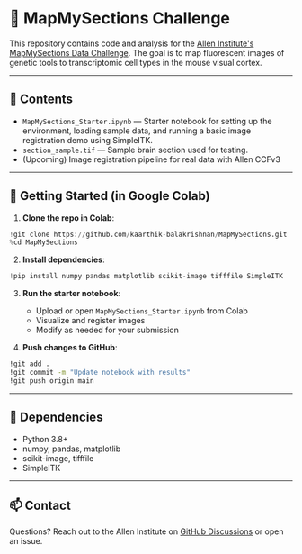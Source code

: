 # 🧠 MapMySections Challenge

This repository contains code and analysis for the [Allen Institute's MapMySections Data Challenge](https://alleninstitute.github.io/MapMySections/). The goal is to map fluorescent images of genetic tools to transcriptomic cell types in the mouse visual cortex.

---

## 📁 Contents

- `MapMySections_Starter.ipynb` — Starter notebook for setting up the environment, loading sample data, and running a basic image registration demo using SimpleITK.
- `section_sample.tif` — Sample brain section used for testing.
- (Upcoming) Image registration pipeline for real data with Allen CCFv3

---

## 🚀 Getting Started (in Google Colab)

1. **Clone the repo in Colab**:
```python
!git clone https://github.com/kaarthik-balakrishnan/MapMySections.git
%cd MapMySections
```

2. **Install dependencies**:
```python
!pip install numpy pandas matplotlib scikit-image tifffile SimpleITK
```

3. **Run the starter notebook**:
   - Upload or open `MapMySections_Starter.ipynb` from Colab
   - Visualize and register images
   - Modify as needed for your submission

4. **Push changes to GitHub**:
```bash
!git add .
!git commit -m "Update notebook with results"
!git push origin main
```

---

## 📌 Dependencies

- Python 3.8+
- numpy, pandas, matplotlib
- scikit-image, tifffile
- SimpleITK

---

## 📫 Contact

Questions? Reach out to the Allen Institute on [GitHub Discussions](https://github.com/AllenInstitute/MapMySections/discussions) or open an issue.

